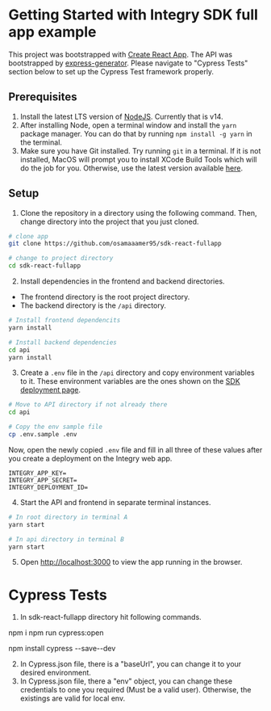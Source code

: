 # Getting Started with Integry SDK full app example

This project was bootstrapped with [Create React App](https://github.com/facebook/create-react-app).
The API was bootstrapped by [express-generator](https://expressjs.com/en/starter/generator.html).
Please navigate to "Cypress Tests" section below to set up the Cypress Test framework properly.

## Prerequisites

1. Install the latest LTS version of [NodeJS](https://nodejs.org). Currently that is v14.
2. After installing Node, open a terminal window and install the `yarn` package manager. You can do that by running `npm install -g yarn` in the terminal.
3. Make sure you have Git installed. Try running `git` in a terminal. If it is not installed, MacOS will prompt you to install XCode Build Tools which will do the job for you. Otherwise, use the latest version available [here](https://git-scm.com/downloads).

## Setup

1. Clone the repository in a directory using the following command. Then, change directory into the project that you just cloned.

```zsh
# clone app
git clone https://github.com/osamaaamer95/sdk-react-fullapp

# change to project directory
cd sdk-react-fullapp
```

2. Install dependencies in the frontend and backend directories. 

- The frontend directory is the root project directory. 
- The backend directory is the `/api` directory.

```zsh
# Install frontend dependencits
yarn install

# Install backend dependencies
cd api
yarn install
```

3. Create a `.env` file in the `/api` directory and copy environment variables to it. These environment variables are the ones shown on the [SDK deployment page](https://app.integry.io/wapp/deployments/v3/sdk/create).

```zsh
# Move to API directory if not already there
cd api

# Copy the env sample file
cp .env.sample .env
```

Now, open the newly copied `.env` file and fill in all three of these values after you create a deployment on the Integry web app.

```env
INTEGRY_APP_KEY=
INTEGRY_APP_SECRET=
INTEGRY_DEPLOYMENT_ID=
```

4. Start the API and frontend in separate terminal instances.

```zsh
# In root directory in terminal A
yarn start

# In api directory in terminal B
yarn start
```

5. Open [http://localhost:3000](http://localhost:3000) to view the app running in the browser.



# Cypress Tests

1. In sdk-react-fullapp directory hit following commands. 

<!-- To Install Node modules -->
npm i
npm run cypress:open
<!-- The above command will run cypress runner, where you can run all test specs. -->
<!-- If above command don't run, then start with installing the cypress -->
npm install cypress --save--dev

2. In Cypress.json file, there is a "baseUrl", you can change it to your desired environment. 
3. In Cypress.json file, there a "env" object, you can change these credentials to one you required (Must be a valid user). Otherwise, the existings are valid for local env. 
